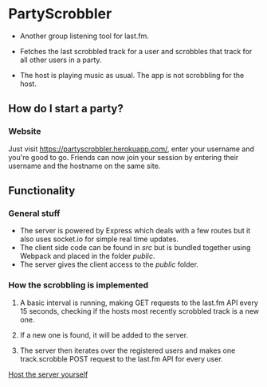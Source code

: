 # PartyScrobbler

* Another group listening tool for last.fm. 

* Fetches the last scrobbled track for a user and scrobbles that track for all other users in a party.

* The host is playing music as usual. The app is not scrobbling for the host.

## How do I start a party?

### Website 
Just visit https://partyscrobbler.herokuapp.com/, enter your username and you're good to go. 
Friends can now join your session by entering their username and the hostname on the same site.

## Functionality

### General stuff

* The server is powered by Express which deals with a few routes but it also uses socket.io for simple real time updates. 
* The client side code can be found in _src_ but is bundled together using Webpack and placed in the folder _public_. 
* The server gives the client access to the _public_ folder.

### How the scrobbling is implemented
1. A basic interval is running, making GET requests to the last.fm API every 15 seconds, checking if the hosts most recently scrobbled track is a new one. 

2. If a new one is found, it will be added to the server. 

3. The server then iterates over the registered users and makes one track.scrobble POST request to the last.fm API for every user.  

[Host the server yourself](SELFHOST.MD)

